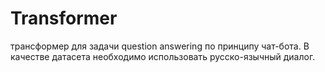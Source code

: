 # Transformer
трансформер для задачи question answering по принципу чат-бота. В качестве датасета необходимо использовать русско-язычный диалог.
